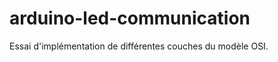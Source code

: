 arduino-led-communication
=========================
Essai d'implémentation de différentes couches du modèle OSI.
